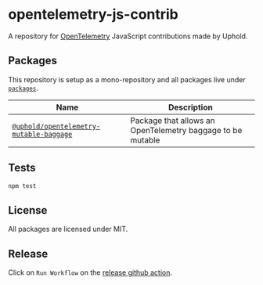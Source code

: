 # opentelemetry-js-contrib

A repository for [OpenTelemetry](https://opentelemetry.io/) JavaScript contributions made by Uphold.

## Packages

This repository is setup as a mono-repository and all packages live under [`packages`](./packages).

| Name | Description |
|------|-------------|
| [`@uphold/opentelemetry-mutable-baggage`](./packages/opentelemetry-mutable-baggage/) | Package that allows an OpenTelemetry baggage to be mutable |

## Tests

```sh
npm test
```

## License

All packages are licensed under MIT.

## Release

Click on `Run Workflow` on the [release github action](https://github.com/uphold/opentelemetry-js-contrib/actions/workflows/release.yaml).
